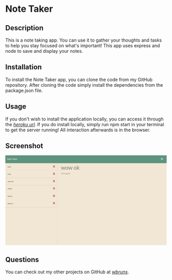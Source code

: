 # **Note Taker**

## **Description**

This is a note taking app.  You can use it to gather your thoughts and tasks to help you stay focused on what's important!  This app uses express and node to save and display your notes.

## **Installation**

To install the Note Taker app, you can clone the code from my GitHub repository.  After cloning the code simply install the dependencies from the package.json file.

## **Usage**

If you don't wish to install the application locally, you can access it through the *[heroku url](https://shrouded-oasis-66135.herokuapp.com/)*.  If you do install locally, simply run npm start in your terminal to get the server running!  All interaction afterwards is in the browser.

## **Screenshot**

![Some example notes](./lib/note-taker.png)

## **Questions**

You can check out my other projects on GitHub at *[wbruns](https://github.com/wbruns)*.